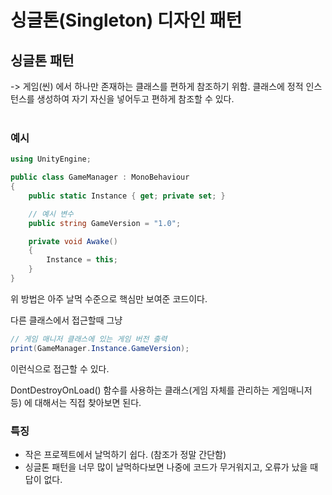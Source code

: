 # 싱글톤(Singleton) 디자인 패턴
## 싱글톤 패턴<br>
-> 게임(씬) 에서 하나만 존재하는 클래스를 편하게 참조하기 위함. 클래스에 정적 인스턴스를 생성하여 자기 자신을 넣어두고 편하게 참조할 수 있다.
<br>
<br>

### 예시
```csharp
using UnityEngine;

public class GameManager : MonoBehaviour
{
    public static Instance { get; private set; }

    // 예시 변수
    public string GameVersion = "1.0";

    private void Awake()
    {
        Instance = this;
    }
}
```
위 방법은 아주 날먹 수준으로 핵심만 보여준 코드이다.

다른 클래스에서 접근할때 그냥
```csharp
// 게임 매니저 클래스에 있는 게임 버전 출력
print(GameManager.Instance.GameVersion);
```
이런식으로 접근할 수 있다.

DontDestroyOnLoad() 함수를 사용하는 클래스(게임 자체를 관리하는 게임매니저 등) 에 대해서는 직접 찾아보면 된다.

### 특징
- 작은 프로젝트에서 날먹하기 쉽다. (참조가 정말 간단함)
- 싱글톤 패턴을 너무 많이 날먹하다보면 나중에 코드가 무거워지고, 오류가 났을 때 답이 없다.